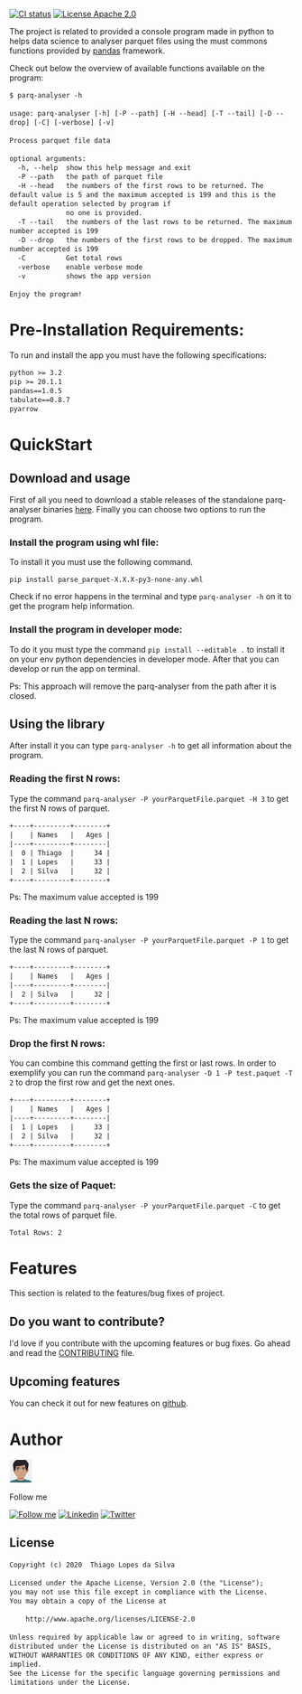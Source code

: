 [![CI status](https://github.com/thiagoolsilva/parq-analyser/workflows/CI/badge.svg)](https://github.com/thiagoolsilva/parq-analyser/actions?queryworkflow%3ACI+event%3Apush+branch%3Amaster)
[![License Apache 2.0](https://img.shields.io/badge/License-Apache%202.0-blue.svg?style=true)](http://www.apache.org/licenses/LICENSE-2.0)


The project is related to provided a console program made in python to helps data science to analyser parquet files using the must commons functions provided by [pandas](https://pandas.pydata.org/) framework.



Check out below the overview of available functions available on the program:

```
$ parq-analyser -h

usage: parq-analyser [-h] [-P --path] [-H --head] [-T --tail] [-D --drop] [-C] [-verbose] [-v]

Process parquet file data

optional arguments:
  -h, --help  show this help message and exit
  -P --path   the path of parquet file
  -H --head   the numbers of the first rows to be returned. The default value is 5 and the maximum accepted is 199 and this is the default operation selected by program if
              no one is provided.
  -T --tail   the numbers of the last rows to be returned. The maximum number accepted is 199
  -D --drop   the numbers of the first rows to be dropped. The maximum number accepted is 199
  -C          Get total rows
  -verbose    enable verbose mode
  -v          shows the app version

Enjoy the program!
```

# Pre-Installation Requirements:

To run and install the app you must have the following specifications:

```
python >= 3.2
pip >= 20.1.1
pandas==1.0.5
tabulate==0.8.7
pyarrow
```

# QuickStart

## Download and usage

First of all you need to download a stable releases of the standalone parq-analyser binaries [here](https://github.com/thiagoolsilva/parq-analyser/releases).
Finally you can choose two options to run the program. 

### Install the program using whl file:

To install it you must use the following command.

```
pip install parse_parquet-X.X.X-py3-none-any.whl 
```

Check if no error happens in the terminal and type `parq-analyser -h` on it to get the program help information.

### Install the program in developer mode:

To do it you must type the command `pip install --editable .` to install it on your env python dependencies in developer mode. After that you can develop or run the app on terminal.

Ps: This approach will remove the parq-analyser from the path after it is closed.

## Using the library

After install it you can type  `parq-analyser -h` to get all information about the program.


### Reading the first N rows:

Type the command `parq-analyser -P yourParquetFile.parquet -H 3` to get the first N rows of parquet.

```
+----+---------+--------+
|    | Names   |   Ages |
|----+---------+--------|
|  0 | Thiago  |     34 |
|  1 | Lopes   |     33 |
|  2 | Silva   |     32 |
+----+---------+--------+
```

Ps: The maximum value accepted is 199

### Reading the last N rows:

Type the command `parq-analyser -P yourParquetFile.parquet -P 1` to get the last N rows of parquet.

```
+----+---------+--------+
|    | Names   |   Ages |
|----+---------+--------|
|  2 | Silva   |     32 |
+----+---------+--------+
```

Ps: The maximum value accepted is 199

### Drop the first N rows:

You can combine this command getting the first or last rows. In order to exemplify you can run the command 
`parq-analyser -D 1 -P test.paquet -T 2` to drop the first row and get the next ones.


```
+----+---------+--------+
|    | Names   |   Ages |
|----+---------+--------|
|  1 | Lopes   |     33 |
|  2 | Silva   |     32 |
+----+---------+--------+
```

Ps: The maximum value accepted is 199

### Gets the size of Paquet:

Type the command `parq-analyser -P yourParquetFile.parquet -C` to get the total rows of parquet file.

```
Total Rows: 2
```

# Features

This section is related to the features/bug fixes of project.

## Do you want to contribute?

I'd love if you contribute with the upcoming features or bug fixes. Go ahead and read the [CONTRIBUTING](CONTRIBUTING.md) file.

## Upcoming features

You can check it out for new features on [github](https://github.com/thiagoolsilva/parq-analyser/issues?q=is%3Aopen+is%3Aissue+label%3Aupcoming).

# Author

<img src="misc/myAvatar.png" width="40"/>

Follow me

[![Follow me](https://img.shields.io/badge/Medium-thiagoolsilva-yellowgreen)](https://medium.com/@thiagolopessilva)
[![Linkedin](https://img.shields.io/badge/Linkedin-thiagoolsilva-blue)](https://www.linkedin.com/in/thiago-lopes-silva-2b943a25/)
[![Twitter](https://img.shields.io/twitter/follow/thiagoolsilva?style=social)](https://twitter.com/thiagoolsilva)   

## License
```
Copyright (c) 2020  Thiago Lopes da Silva

Licensed under the Apache License, Version 2.0 (the "License");
you may not use this file except in compliance with the License.
You may obtain a copy of the License at

    http://www.apache.org/licenses/LICENSE-2.0

Unless required by applicable law or agreed to in writing, software
distributed under the License is distributed on an "AS IS" BASIS,
WITHOUT WARRANTIES OR CONDITIONS OF ANY KIND, either express or implied.
See the License for the specific language governing permissions and
limitations under the License.
